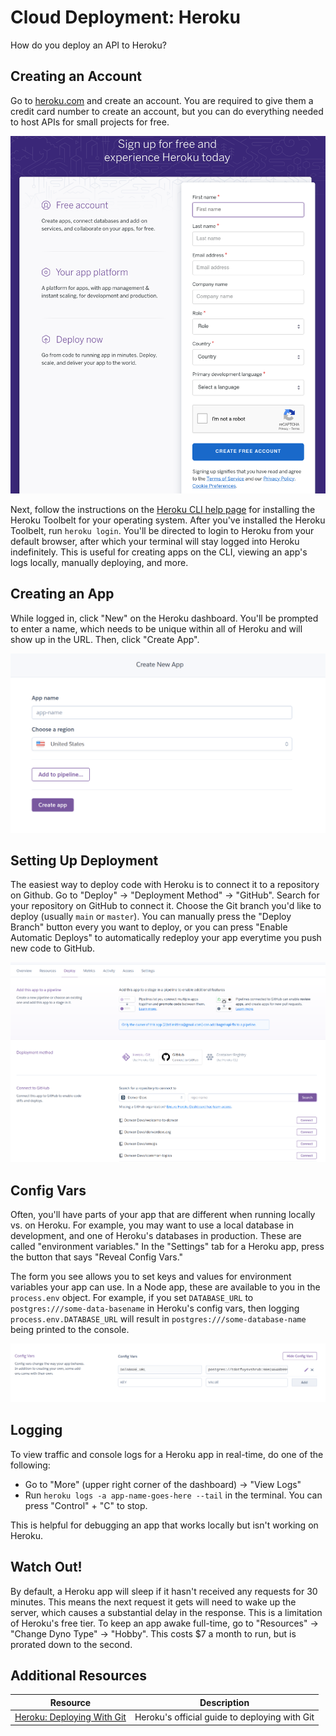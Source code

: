 # Cloud Deployment: Heroku

How do you deploy an API to Heroku?

## Creating an Account

Go to [heroku.com](https://heroku.com) and create an account. You are required to give them a credit card number to create an account, but you can do everything needed to host APIs for small projects for free.

![Heroku login](assets/heroku.png)

Next, follow the instructions on the [Heroku CLI help page](https://devcenter.heroku.com/articles/heroku-cli#download-and-install) for installing the Heroku Toolbelt for your operating system. After you've installed the Heroku Toolbelt, run `heroku login`. You'll be directed to login to Heroku from your default browser, after which your terminal will stay logged into Heroku indefinitely. This is useful for creating apps on the CLI, viewing an app's logs locally, manually deploying, and more.

## Creating an App

While logged in, click "New" on the Heroku dashboard. You'll be prompted to enter a name, which needs to be unique within all of Heroku and will show up in the URL. Then, click "Create App".

![Heroku app creation](assets/heroku-2.png)

## Setting Up Deployment

The easiest way to deploy code with Heroku is to connect it to a repository on Github. Go to "Deploy" -> "Deployment Method" -> "GitHub". Search for your repository on GitHub to connect it. Choose the Git branch you'd like to deploy (usually `main` or `master`). You can manually press the "Deploy Branch" button every you want to deploy, or you can press "Enable Automatic Deploys" to automatically redeploy your app everytime you push new code to GitHub.

![Heroku app creation](assets/heroku-3.png)

## Config Vars

Often, you'll have parts of your app that are different when running locally vs. on Heroku. For example, you may want to use a local database in development, and one of Heroku's databases in production. These are called "environment variables." In the "Settings" tab for a Heroku app, press the button that says "Reveal Config Vars."

The form you see allows you to set keys and values for environment variables your app can use. In a Node app, these are available to you in the `process.env` object. For example, if you set `DATABASE_URL` to `postgres:///some-data-basename` in Heroku's config vars, then logging `process.env.DATABASE_URL` will result in `postgres:///some-database-name` being printed to the console.

![Heroku app creation](assets/heroku-4.png)

## Logging

To view traffic and console logs for a Heroku app in real-time, do one of the following:

* Go to "More" (upper right corner of the dashboard) -> "View Logs"
* Run `heroku logs -a app-name-goes-here --tail` in the terminal. You can press "Control" + "C" to stop.

This is helpful for debugging an app that works locally but isn't working on Heroku.

## Watch Out!

By default, a Heroku app will sleep if it hasn't received any requests for 30 minutes. This means the next request it gets will need to wake up the server, which causes a substantial delay in the response. This is a limitation of Heroku's free tier. To keep an app awake full-time, go to "Resources" -> "Change Dyno Type" -> "Hobby". This costs $7 a month to run, but is prorated down to the second.

## Additional Resources

| Resource | Description |
| --- | --- |
| [Heroku: Deploying With Git](https://devcenter.heroku.com/articles/git) | Heroku's official guide to deploying with Git |
